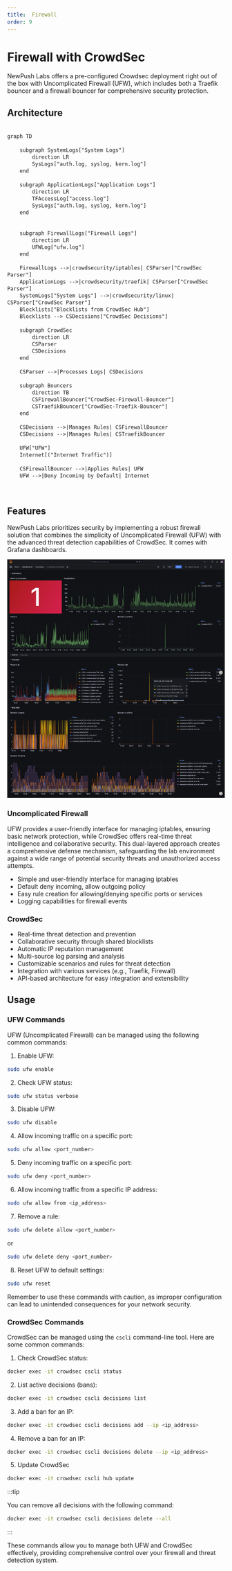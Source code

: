 ```yaml
---
title:  Firewall
order: 9
---
```

# Firewall with CrowdSec

NewPush Labs offers a pre-configured Crowdsec deployment right out of the box with Uncomplicated Firewall (UFW), which includes both a Traefik bouncer and a firewall bouncer for comprehensive security protection.

## Architecture

```mermaid

graph TD

    subgraph SystemLogs["System Logs"]
        direction LR
        SysLogs["auth.log, syslog, kern.log"]
    end
    
    subgraph ApplicationLogs["Application Logs"]
        direction LR
        TFAccessLog["access.log"]
        SysLogs["auth.log, syslog, kern.log"]
    end

    
    subgraph FirewallLogs["Firewall Logs"]
        direction LR
        UFWLog["ufw.log"]
    end

    FirewallLogs -->|crowdsecurity/iptables| CSParser["CrowdSec Parser"]
    ApplicationLogs -->|crowdsecurity/traefik| CSParser["CrowdSec Parser"]
    SystemLogs["System Logs"] -->|crowdsecurity/linux| CSParser["CrowdSec Parser"]
    Blocklists["Blocklists from CrowdSec Hub"]
    Blocklists --> CSDecisions["CrowdSec Decisions"]
    
    subgraph CrowdSec
        direction LR
        CSParser
        CSDecisions
    end
    
    CSParser -->|Processes Logs| CSDecisions

    subgraph Bouncers
        direction TB
        CSFirewallBouncer["CrowdSec-Firewall-Bouncer"]
        CSTraefikBouncer["CrowdSec-Traefik-Bouncer"]
    end

    CSDecisions -->|Manages Rules| CSFirewallBouncer
    CSDecisions -->|Manages Rules| CSTraefikBouncer

    UFW["UFW"]
    Internet[("Internet Traffic")]

    CSFirewallBouncer -->|Applies Rules| UFW
    UFW -->|Deny Incoming by Default| Internet
    
    
```

## Features

NewPush Labs prioritizes security by implementing a robust firewall solution that combines the simplicity of Uncomplicated Firewall (UFW) with the advanced threat detection capabilities of CrowdSec. It comes with Grafana dashboards.

![Grafana dashbosard for CrowdSec](images/firewall.png)


### Uncomplicated Firewall

UFW provides a user-friendly interface for managing iptables, ensuring basic network protection, while CrowdSec offers real-time threat intelligence and collaborative security. This dual-layered approach creates a comprehensive defense mechanism, safeguarding the lab environment against a wide range of potential security threats and unauthorized access attempts.

  - Simple and user-friendly interface for managing iptables
  - Default deny incoming, allow outgoing policy
  - Easy rule creation for allowing/denying specific ports or services
  - Logging capabilities for firewall events

### CrowdSec
  - Real-time threat detection and prevention
  - Collaborative security through shared blocklists
  - Automatic IP reputation management
  - Multi-source log parsing and analysis
  - Customizable scenarios and rules for threat detection
  - Integration with various services (e.g., Traefik, Firewall)
  - API-based architecture for easy integration and extensibility

## Usage

### UFW Commands

UFW (Uncomplicated Firewall) can be managed using the following common commands:

1. Enable UFW:
   
```bash
sudo ufw enable
```

2. Check UFW status:
```bash
sudo ufw status verbose
```

3. Disable UFW:
```bash
sudo ufw disable
```

4. Allow incoming traffic on a specific port:
```bash
sudo ufw allow <port_number>
```

5. Deny incoming traffic on a specific port:
```bash
sudo ufw deny <port_number>
```

6. Allow incoming traffic from a specific IP address:
```bash
sudo ufw allow from <ip_address>
```

7. Remove a rule:
```bash
sudo ufw delete allow <port_number>
```
or
```bash
sudo ufw delete deny <port_number>
```

8. Reset UFW to default settings:
```bash
sudo ufw reset
```

Remember to use these commands with caution, as improper configuration can lead to unintended consequences for your network security.

### CrowdSec Commands

CrowdSec can be managed using the `cscli` command-line tool. Here are some common commands:

1. Check CrowdSec status:
```bash
docker exec -it crowdsec cscli status
```

2. List active decisions (bans):
```bash
docker exec -it crowdsec cscli decisions list
```

3. Add a ban for an IP:
```bash
docker exec -it crowdsec cscli decisions add --ip <ip_address>
```

4. Remove a ban for an IP:
```bash
docker exec -it crowdsec cscli decisions delete --ip <ip_address>
```

5. Update CrowdSec
```bash
docker exec -it crowdsec cscli hub update
```

:::tip

You can remove all decisions with the following command:

```bash
docker exec -it crowdsec cscli decisions delete --all
```

:::

These commands allow you to manage both UFW and CrowdSec effectively, providing comprehensive control over your firewall and threat detection system.

